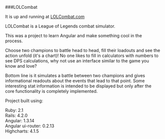 ###LOLCombat

It is up and running at <a href='http://www.lolcombat.com'>LOLCombat.com</a>

LOLCombat is a League of Legends combat simulator.

This was a project to learn Angular and make something cool in the process.

Choose two champions to battle head to head, fill their loadouts and see the action unfold (it's a chart)!
No one likes to fill in calculators with numbers to see DPS calculations, why not use an interface similar to the game you know and love?

Bottom line is it simulates a battle between two champions and gives informational readouts about the events that lead to that point.
Some interesting stat information is intended to be displayed but only after the core functionality is completely implemented.

Project built using:

Ruby: 2.1  
Rails: 4.2.0  
Angular: 1.3.14  
Angular ui-router: 0.2.13  
Highcharts: 4.1.5  
